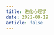 ```yaml
---
title: 进化心理学
date: 2022-09-19
article: false
---
```


<PDF url="https://www.igarashi.icu:7779/pdf/%E5%BF%83%E7%90%86%E5%AD%A6/%E8%BF%9B%E5%8C%96%E5%BF%83%E7%90%86%E5%AD%A6.pdf" height="880px"/>
